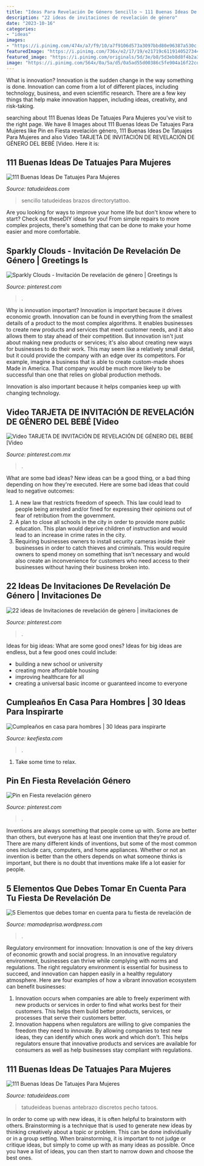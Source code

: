 ```yaml
---
title: "Ideas Para Revelación De Género Sencillo ~ 111 Buenas Ideas De Tatuajes Para Mujeres"
description: "22 ideas de invitaciones de revelación de género"
date: "2023-10-16"
categories:
- "ideas"
images:
- "https://i.pinimg.com/474x/a7/f9/10/a7f9106d573a3097bbd80e96387a530c.jpg"
featuredImage: "https://i.pinimg.com/736x/e2/17/19/e21719c6119140527344d8264d80bf16.jpg"
featured_image: "https://i.pinimg.com/originals/5d/3e/b8/5d3eb8d8f4b2a34c5dd11112d088a070.jpg"
image: "https://i.pinimg.com/564x/0a/5a/d5/0a5ad55d00386c5fe904a16f22cd50e1.jpg"
---
```



What is innovation?
Innovation is the sudden change in the way something is done. Innovation can come from a lot of different places, including technology, business, and even scientific research. There are a few key things that help make innovation happen, including ideas, creativity, and risk-taking.

	

		
searching about 111 Buenas Ideas De Tatuajes Para Mujeres you've visit to the right page. We have 8 Images about 111 Buenas Ideas De Tatuajes Para Mujeres like Pin en Fiesta revelación género, 111 Buenas Ideas De Tatuajes Para Mujeres and also Video TARJETA DE INVITACIÓN DE REVELACIÓN DE GÉNERO DEL BEBÉ [Video. Here it is:
		
    
## 111 Buenas Ideas De Tatuajes Para Mujeres

<img loading=lazy src="http://www.tatudeideas.com/wp-content/uploads/2014/06/142Tatuajes-Para-Hombres-.jpg" onerror="this.onerror=null;this.src='https://tse3.mm.bing.net/th?id=OIP.K2MSKgeSESrkQ1aI5l0oPgHaHa&amp;pid=15.1';" alt="111 Buenas Ideas De Tatuajes Para Mujeres">

_Source: tatudeideas.com_

>sencillo tatudeideas brazos directorytattoo. 

	

Are you looking for ways to improve your home life but don't know where to start? Check out theseDIY ideas for you! From simple repairs to more complex projects, there's something that can be done to make your home easier and more comfortable.

    
## Sparkly Clouds - Invitación De Revelación De Género | Greetings Is

<img loading=lazy src="https://i.pinimg.com/originals/5d/3e/b8/5d3eb8d8f4b2a34c5dd11112d088a070.jpg" onerror="this.onerror=null;this.src='https://tse3.mm.bing.net/th?id=OIP.bPrQM6gXv0oaPiHRp2njHgAAAA&amp;pid=15.1';" alt="Sparkly Clouds - Invitación De revelación de género | Greetings Is">

_Source: pinterest.com_

>. 

	

Why is innovation important?
Innovation is important because it drives economic growth. Innovation can be found in everything from the smallest details of a product to the most complex algorithms. It enables businesses to create new products and services that meet customer needs, and it also allows them to stay ahead of their competition.
But innovation isn't just about making new products or services; it's also about creating new ways for businesses to do their work. This may seem like a relatively small detail, but it could provide the company with an edge over its competitors. For example, imagine a business that is able to create custom-made shoes Made in America. That company would be much more likely to be successful than one that relies on global production methods.

Innovation is also important because it helps companies keep up with changing technology.

    
## Video TARJETA DE INVITACIÓN DE REVELACIÓN DE GÉNERO DEL BEBÉ [Video

<img loading=lazy src="https://i.pinimg.com/736x/e2/17/19/e21719c6119140527344d8264d80bf16.jpg" onerror="this.onerror=null;this.src='https://tse1.mm.bing.net/th?id=OIP.CzVgdk57DvPwWvt29jtWjgHaNK&amp;pid=15.1';" alt="Video TARJETA DE INVITACIÓN DE REVELACIÓN DE GÉNERO DEL BEBÉ [Video">

_Source: pinterest.com.mx_

>. 

	

What are some bad ideas?
New ideas can be a good thing, or a bad thing depending on how they're executed. Here are some bad ideas that could lead to negative outcomes: 
1. A new law that restricts freedom of speech. This law could lead to people being arrested and/or fined for expressing their opinions out of fear of retribution from the government. 
2. A plan to close all schools in the city in order to provide more public education. This plan would deprive children of instruction and would lead to an increase in crime rates in the city. 
3. Requiring businesses owners to install security cameras inside their businesses in order to catch thieves and criminals. This would require owners to spend money on something that isn't necessary and would also create an inconvenience for customers who need access to their businesses without having their business broken into. 

    
## 22 Ideas De Invitaciones De Revelación De Género | Invitaciones De

<img loading=lazy src="https://i.pinimg.com/474x/a7/f9/10/a7f9106d573a3097bbd80e96387a530c.jpg" onerror="this.onerror=null;this.src='https://tse4.mm.bing.net/th?id=OIP.-Ojgm47MJVvpC-gHD8J78QAAAA&amp;pid=15.1';" alt="22 ideas de Invitaciones de revelación de género | invitaciones de">

_Source: pinterest.com_

>. 

	

Ideas for big ideas: What are some good ones?
Ideas for big ideas are endless, but a few good ones could include: 
- building a new school or university 
- creating more affordable housing 
- improving healthcare for all 
- creating a universal basic income or guaranteed income to everyone

    
## Cumpleaños En Casa Para Hombres | 30 Ideas Para Inspirarte

<img loading=lazy src="https://keefiesta.com/wp-content/uploads/2020/06/cumpleanos-en-casa-para-hombres-5.jpg" onerror="this.onerror=null;this.src='https://tse4.mm.bing.net/th?id=OIP.G6u_dz2gJbc8P3RJASQPDwHaJ3&amp;pid=15.1';" alt="Cumpleaños en casa para hombres | 30 Ideas para inspirarte">

_Source: keefiesta.com_

>. 

	

1. Take some time to relax.

    
## Pin En Fiesta Revelación Género

<img loading=lazy src="https://i.pinimg.com/originals/3a/9f/a6/3a9fa6d7fea326e16f4a00a981fc4858.jpg" onerror="this.onerror=null;this.src='https://tse3.mm.bing.net/th?id=OIP.5IG_GkvblAKqVJboBhCuAQHaLF&amp;pid=15.1';" alt="Pin en Fiesta revelación género">

_Source: pinterest.com_

>. 

	

Inventions are always something that people come up with. Some are better than others, but everyone has at least one invention that they’re proud of. There are many different kinds of inventions, but some of the most common ones include cars, computers, and home appliances. Whether or not an invention is better than the others depends on what someone thinks is important, but there is no doubt that inventions make life a lot easier for people.

    
## 5 Elementos Que Debes Tomar En Cuenta Para Tu Fiesta De Revelación De

<img loading=lazy src="https://i.pinimg.com/564x/0a/5a/d5/0a5ad55d00386c5fe904a16f22cd50e1.jpg" onerror="this.onerror=null;this.src='https://tse1.mm.bing.net/th?id=OIP.i13EiowwicyYxiXZBuVLSAHaLG&amp;pid=15.1';" alt="5 Elementos que debes tomar en cuenta para tu fiesta de revelación de">

_Source: mamadeprisa.wordpress.com_

>. 

	

Regulatory environment for innovation:
Innovation is one of the key drivers of economic growth and social progress. In an innovative regulatory environment, businesses can thrive while complying with norms and regulations. The right regulatory environment is essential for business to succeed, and innovation can happen easily in a healthy regulatory atmosphere. Here are four examples of how a vibrant innovation ecosystem can benefit businesses: 
1) Innovation occurs when companies are able to freely experiment with new products or services in order to find what works best for their customers. This helps them build better products, services, or processes that serve their customers better.
2) Innovation happens when regulators are willing to give companies the freedom they need to innovate. By allowing companies to test new ideas, they can identify which ones work and which don’t. This helps regulators ensure that innovative products and services are available for consumers as well as help businesses stay compliant with regulations.

    
## 111 Buenas Ideas De Tatuajes Para Mujeres

<img loading=lazy src="http://www.tatudeideas.com/wp-content/uploads/2014/06/125Tatuajes-Para-Hombres-.jpg" onerror="this.onerror=null;this.src='https://tse1.mm.bing.net/th?id=OIP.EawyiQDUWzmsgtqCLfStBAHaHa&amp;pid=15.1';" alt="111 Buenas Ideas De Tatuajes Para Mujeres">

_Source: tatudeideas.com_

>tatudeideas buenas antebrazo discretos pecho tatoos. 

	

In order to come up with new ideas, it is often helpful to brainstorm with others. Brainstorming is a technique that is used to generate new ideas by thinking creatively about a topic or problem. This can be done individually or in a group setting. When brainstorming, it is important to not judge or critique ideas, but simply to come up with as many ideas as possible. Once you have a list of ideas, you can then start to narrow down and choose the best ones.

